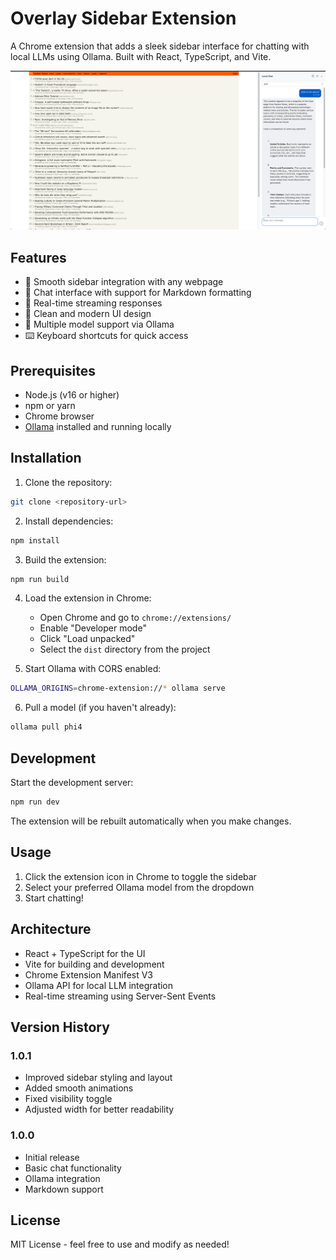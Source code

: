 # Overlay Sidebar Extension

A Chrome extension that adds a sleek sidebar interface for chatting with local LLMs using Ollama. Built with React, TypeScript, and Vite.

![Overlay Sidebar Screenshot](https://raw.githubusercontent.com/lsgrep/chrome-extension-ollama-chat/refs/heads/master/screenshot.png)

## Features

- 🚀 Smooth sidebar integration with any webpage
- 💬 Chat interface with support for Markdown formatting
- 🔄 Real-time streaming responses
- 🎨 Clean and modern UI design
- 🤖 Multiple model support via Ollama
- ⌨️ Keyboard shortcuts for quick access

## Prerequisites

- Node.js (v16 or higher)
- npm or yarn
- Chrome browser
- [Ollama](https://ollama.ai/) installed and running locally

## Installation

1. Clone the repository:
```bash
git clone <repository-url>
```

2. Install dependencies:
```bash
npm install
```

3. Build the extension:
```bash
npm run build
```

4. Load the extension in Chrome:
   - Open Chrome and go to `chrome://extensions/`
   - Enable "Developer mode"
   - Click "Load unpacked"
   - Select the `dist` directory from the project

5. Start Ollama with CORS enabled:
```bash
OLLAMA_ORIGINS=chrome-extension://* ollama serve
```

6. Pull a model (if you haven't already):
```bash
ollama pull phi4
```

## Development

Start the development server:
```bash
npm run dev
```

The extension will be rebuilt automatically when you make changes.

## Usage

1. Click the extension icon in Chrome to toggle the sidebar
2. Select your preferred Ollama model from the dropdown
3. Start chatting!

## Architecture

- React + TypeScript for the UI
- Vite for building and development
- Chrome Extension Manifest V3
- Ollama API for local LLM integration
- Real-time streaming using Server-Sent Events

## Version History

### 1.0.1
- Improved sidebar styling and layout
- Added smooth animations
- Fixed visibility toggle
- Adjusted width for better readability

### 1.0.0
- Initial release
- Basic chat functionality
- Ollama integration
- Markdown support

## License

MIT License - feel free to use and modify as needed!